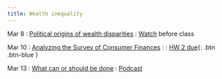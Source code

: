 ```yaml
---
title: Wealth inequality
---
```


Mar 8
: [Political origins of wealth disparities](../lessonplans/6a)
  : [Watch](https://www.youtube.com/watch?v=O5FBJyqfoLM) before class

Mar 10
: [Analyzing the Survey of Consumer Finances](../lessonplans/6b)
  : 
: [HW 2 due](../assignments/pset2){: .btn .btn-blue }

Mar 13
: [What can or should be done](../lessonplans/6c)
  :  [Podcast](https://www.latimes.com/podcasts/story/2021-10-11/podcast-the-times-bruces-beach-update)